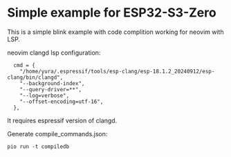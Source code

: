 # Simple example for ESP32-S3-Zero

This is a simple blink example with code complition working for neovim with LSP.

neovim clangd lsp configuration:

```
  cmd = {
    "/home/yura/.espressif/tools/esp-clang/esp-18.1.2_20240912/esp-clang/bin/clangd",
    "--background-index",
    "--query-driver=**",
    "--log=verbose",
    "--offset-encoding=utf-16",
  },
```

It requires espressif version of clangd.

Generate compile_commands.json:
```
pio run -t compiledb
```
